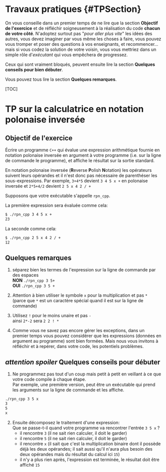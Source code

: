
Travaux pratiques    {#TPSection}
=================

On vous conseille dans un premier temps de ne lire que la section **Objectif de l'exercice** et de réfléchir soigneusement à la réalisation du code **chacun de votre côté**. N'adoptez surtout pas "*pour aller plus vite*" les idées des autres, vous devez imaginer par vous même les choses à faire, vous pouvez vous tromper et poser des questions à vos enseignants, et recommencer... mais si vous codez la solution de votre voisin, vous vous mettriez dans un simple rôle d'*exécutant* qui vous empêchera de progressez.

Ceux qui sont vraiment bloqués, peuvent ensuite lire la section  **Quelques conseils pour bien débuter**.

Vous pouvez tous lire la section **Quelques remarques**.

[TOC]

# TP sur la calculatrice en notation polonaise inversée 

## Objectif de l'exercice

Écrire un programme `C++` qui évalue une expression arithmétique fournie en notation polonaise inversée en argument à votre programme (i.e. sur la ligne de commande le programme), et affiche le résultat sur la sortie standard.

En notation polonaise inversée (**R**everse **P**olish **N**otation) les opérateurs suivent leurs opérandes et il n'est donc pas nécessaire de parenthéser les sous-expressions. Par exemple, `3+4*5` devient `3 4 5 x +` en polonaise inversée et `2*5+4/2` devient `2 5 x 4 2 / +`

Supposons que votre exécutable s'appelle `rpn_cpp`.

La première expression sera évaluée comme cela: 
```bash 
$ ./rpn_cpp 3 4 5 x +
23
```

La seconde comme cela:

```bash
$ ./rpn_cpp 2 5 x 4 2 / +
12
```

## Quelques remarques

1. séparez bien les termes de l'expression sur la ligne de commande par des espaces  
 **NON** `./rpn_cpp 3 5+`  
 **OUI** `./rpn_cpp 3 5 +`

 1. Attention à bien utiliser le symbole `x` pour la multiplication et pas `*` (parce que `*` est un caractère spécial quand il est sur la ligne de commande)

1. Utilisez `!` pour le moins unaire et pas `-`  
ainsi `2*-2` sera `2 2 ! *`

1. Comme vous ne savez pas encore gérer les exceptions, dans un premier temps vous pouvez considérer que les expressions (données en argument au programme) sont bien formées. Mais nous vous invitons à réfléchir et à repérer, dans votre code, les potentiels problèmes.

## *attention spoiler* Quelques conseils pour  débuter

1. Ne programmez pas tout d'un coup mais petit à petit en veillant à ce que votre code compile à chaque étape.  
Par exemple, une première version, peut être un exécutable qui prend les arguments sur la ligne de commande et les affiche.
```bash
./rpn_cpp 3 5 x
3  
5
x
```
2. Ensuite décomposez le traitement d'une expression:  
Que se passe-t-il quand votre programme va rencontrer l'entrée `3 5 x` ?  
   * il rencontre `3` (il ne sait rien calculer, il doit le garder)
   * il rencontre `5` (il ne sait rien calculer, il doit le garder)
   * il rencontre `x` (il sait que c'est la multiplication binaire dont il possède déjà les deux opérandes; il sait aussi qu'il n'aura plus besoin des deux opérandes mais du résultat du calcul ici `15`)
   * il n'y a plus rien après, l'expression est terminée, le résultat doit être affiché `15`

